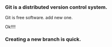 ### Git is a distributed version control system.
Git is free software.
add new one.

Ok!!!!
### Creating a new branch is quick.
